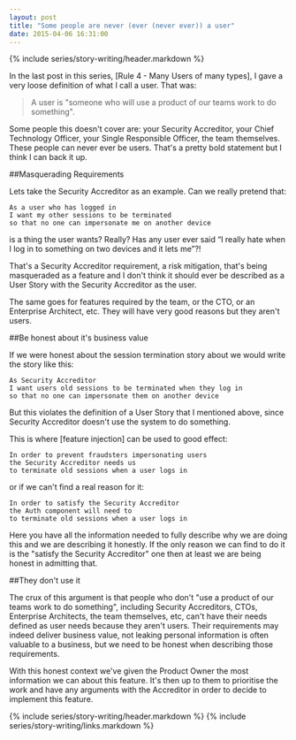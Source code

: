 ```yaml
---
layout: post
title: "Some people are never (ever (never ever)) a user"
date: 2015-04-06 16:31:00
---
```


{% include series/story-writing/header.markdown %}

In the last post in this series, [Rule 4 - Many Users of many types], I gave a
very loose definition of what I call a user. That was:

>A user is "someone who will use a product of our teams work to do
something".

Some people this doesn't cover are: your Security Accreditor, your Chief
Technology Officer, your Single Responsible Officer, the team themselves.
These people can never ever be users. That's a pretty bold statement but I
think I can back it up.

##Masquerading Requirements

Lets take the Security Accreditor as an example. Can we really pretend that:

    As a user who has logged in
    I want my other sessions to be terminated
    so that no one can impersonate me on another device

is a thing the user wants? Really? Has any user ever said “I really hate when I
log in to something on two devices and it lets me”?!

That's a Security Accreditor requirement, a risk mitigation, that's being
masqueraded as a feature and I don't think it should ever be described as a
User Story with the Security Accreditor as the user.

The same goes for features required by the team, or the CTO, or an Enterprise
Architect, etc. They will have very good reasons but they aren't users.

##Be honest about it's business value

If we were honest about the session termination story about we would write the
story like this:

    As Security Accreditor
    I want users old sessions to be terminated when they log in
    so that no one can impersonate them on another device

But this violates the definition of a User Story that I mentioned above, since
Security Accreditor doesn't use the system to do something.

This is where [feature injection] can be used to good effect:

    In order to prevent fraudsters impersonating users
    the Security Accreditor needs us
    to terminate old sessions when a user logs in

or if we can't find a real reason for it:

    In order to satisfy the Security Accreditor
    the Auth component will need to
    to terminate old sessions when a user logs in

Here you have all the information needed to fully describe why we are doing this
and we are describing it honestly. If the only reason we can find to do it is
the "satisfy the Security Accreditor" one then at least we are being honest in
admitting that.

##They don't use it

The crux of this argument is that people who don't "use a product of our teams
work to do something", including Security Accreditors, CTOs, Enterprise
Architects, the team themselves, etc, can't have their needs defined as user
needs because they aren't users. Their requirements may indeed deliver business
value, not leaking personal information is often valuable to a business, but we
need to be honest when describing those requirements.

With this honest context we've given the Product Owner the most information we
can about this feature. It's then up to them to prioritise the work and have
any arguments with the Accreditor in order to decide to implement this feature.

{% include series/story-writing/header.markdown %}
{% include series/story-writing/links.markdown %}
